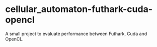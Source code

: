 # cellular_automaton-futhark-cuda-opencl

A small project to evaluate performance between Futhark, Cuda and OpenCL.
